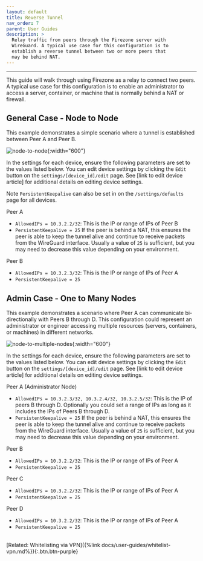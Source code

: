 ```yaml
---
layout: default
title: Reverse Tunnel
nav_order: 7
parent: User Guides
description: >
  Relay traffic from peers through the Firezone server with
  WireGuard. A typical use case for this configuration is to
  establish a reverse tunnel between two or more peers that
  may be behind NAT.
---
```

---

This guide will walk through using Firezone as a relay to connect
two peers. A typical use case for this configuration is to enable an
administrator to access a server, container, or machine that is normally
behind a NAT or firewall.

## General Case - Node to Node

This example demonstrates a simple scenario where a tunnel is established
between Peer A and Peer B.

![node-to-node](https://user-images.githubusercontent.com/52545545/155856835-2ad1f686-d894-43d1-8862-e3a8fcccee5c.png){:width="600"}

In the settings for each device, ensure the following parameters are set to the
values listed below. You can edit device settings by clicking the `Edit` button
on the `settings/[device_id]/edit` page.
See [link to edit device article] for additional details on editing device settings.

Note `PersistentKeepalive` can also be set in on the
`/settings/defaults` page for all devices.

Peer A

- `AllowedIPs = 10.3.2.2/32`: This is the IP or range of IPs of Peer B
- `PersistentKeepalive = 25` If the peer is behind a NAT, this ensures the peer
is able to keep the tunnel alive and continue to receive packets from the
WireGuard interface. Usually a value of `25` is sufficient, but you may need to
decrease this value depending on your environment.

Peer B

- `AllowedIPs = 10.3.2.3/32`: This is the IP or range of IPs of Peer A
- `PersistentKeepalive = 25`

## Admin Case - One to Many Nodes

This example demonstrates a scenario where Peer A can communicate
bi-directionally with Peers B through D. This configuration could represent an
administrator or engineer accessing multiple resources
(servers, containers, or machines) in different networks.

![node-to-multiple-nodes](https://user-images.githubusercontent.com/52545545/155856838-03e968d9-bc1e-46ce-a32f-9f53f3566526.png){:width="600"}

In the settings for each device, ensure the following parameters are set to the
values listed below. You can edit device settings by clicking the `Edit` button
on the `settings/[device_id]/edit` page.
See [link to edit device article] for additional details on editing device settings.

Peer A (Administrator Node)

- `AllowedIPs = 10.3.2.3/32, 10.3.2.4/32, 10.3.2.5/32`: This is the IP of peers
B through D. Optionally you could set a range of IPs as long as it includes the
IPs of Peers B through D.
- `PersistentKeepalive = 25` If the peer is behind a NAT, this ensures the peer
is able to keep the tunnel alive and continue to receive packets from the
WireGuard interface. Usually a value of `25` is sufficient, but you may need to
decrease this value depending on your environment.

Peer B

- `AllowedIPs = 10.3.2.2/32`: This is the IP or range of IPs of Peer A
- `PersistentKeepalive = 25`

Peer C

- `AllowedIPs = 10.3.2.2/32`: This is the IP or range of IPs of Peer A
- `PersistentKeepalive = 25`

Peer D

- `AllowedIPs = 10.3.2.2/32`: This is the IP or range of IPs of Peer A
- `PersistentKeepalive = 25`

\
[Related: Whitelisting via VPN]({%link docs/user-guides/whitelist-vpn.md%}){:.btn.btn-purple}

